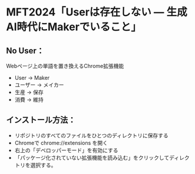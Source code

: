 # MFT2024「Userは存在しない — 生成AI時代にMakerでいること」

## No User：
Webページ上の単語を置き換えるChrome拡張機能

- User → Maker
- ユーザー → メイカー
- 生産 → 保存
- 消費 → 維持

## インストール方法：
- リポジトリのすべてのファイルをひとつのディレクトリに保存する
- Chromeで chrome://extensions を開く
- 右上の「デベロッパーモード」を有効にする
- 「パッケージ化されていない拡張機能を読み込む」をクリックしてディレクトリを選択する。
